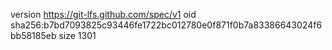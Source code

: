 version https://git-lfs.github.com/spec/v1
oid sha256:b7bd7093825c93446fe1722bc012780e0f871f0b7a83386643024f6bb58185eb
size 1301
